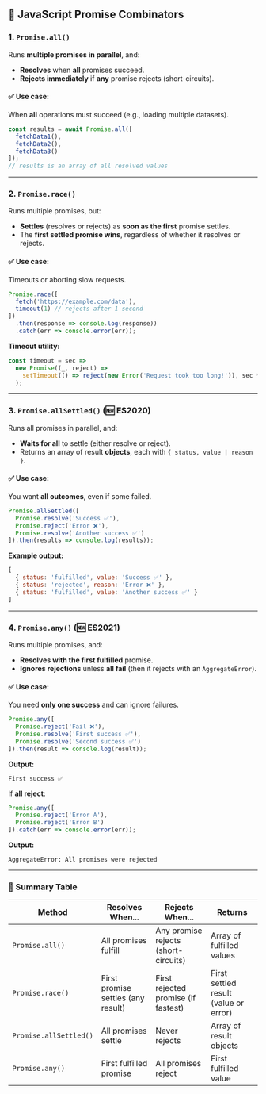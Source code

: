 ## 🧩 JavaScript Promise Combinators

### 1. **`Promise.all()`**

Runs **multiple promises in parallel**, and:

* **Resolves** when **all** promises succeed.
* **Rejects immediately** if **any** promise rejects (short-circuits).

#### ✅ Use case:

When **all** operations must succeed (e.g., loading multiple datasets).

```js
const results = await Promise.all([
  fetchData1(),
  fetchData2(),
  fetchData3()
]);
// results is an array of all resolved values
```

---

### 2. **`Promise.race()`**

Runs multiple promises, but:

* **Settles** (resolves or rejects) as **soon as the first** promise settles.
* The **first settled promise wins**, regardless of whether it resolves or rejects.

#### ✅ Use case:

Timeouts or aborting slow requests.

```js
Promise.race([
  fetch('https://example.com/data'),
  timeout(1) // rejects after 1 second
])
  .then(response => console.log(response))
  .catch(err => console.error(err));
```

**Timeout utility:**

```js
const timeout = sec =>
  new Promise((_, reject) =>
    setTimeout(() => reject(new Error('Request took too long!')), sec * 1000)
  );
```

---

### 3. **`Promise.allSettled()`** (🆕 ES2020)

Runs all promises in parallel, and:

* **Waits for all** to settle (either resolve or reject).
* Returns an array of result **objects**, each with `{ status, value | reason }`.

#### ✅ Use case:

You want **all outcomes**, even if some failed.

```js
Promise.allSettled([
  Promise.resolve('Success ✅'),
  Promise.reject('Error ❌'),
  Promise.resolve('Another success ✅')
]).then(results => console.log(results));
```

**Example output:**

```js
[
  { status: 'fulfilled', value: 'Success ✅' },
  { status: 'rejected', reason: 'Error ❌' },
  { status: 'fulfilled', value: 'Another success ✅' }
]
```

---

### 4. **`Promise.any()`** (🆕 ES2021)

Runs multiple promises, and:

* **Resolves with the first fulfilled** promise.
* **Ignores rejections** unless **all fail** (then it rejects with an `AggregateError`).

#### ✅ Use case:

You need **only one success** and can ignore failures.

```js
Promise.any([
  Promise.reject('Fail ❌'),
  Promise.resolve('First success ✅'),
  Promise.resolve('Second success ✅')
]).then(result => console.log(result));
```

**Output:**

```
First success ✅
```

If **all reject**:

```js
Promise.any([
  Promise.reject('Error A'),
  Promise.reject('Error B')
]).catch(err => console.error(err));
```

**Output:**

```
AggregateError: All promises were rejected
```

---

### 📌 Summary Table

| Method                 | Resolves When...                   | Rejects When...                      | Returns                               |
| ---------------------- | ---------------------------------- | ------------------------------------ | ------------------------------------- |
| `Promise.all()`        | All promises fulfill               | Any promise rejects (short-circuits) | Array of fulfilled values             |
| `Promise.race()`       | First promise settles (any result) | First rejected promise (if fastest)  | First settled result (value or error) |
| `Promise.allSettled()` | All promises settle                | Never rejects                        | Array of result objects               |
| `Promise.any()`        | First fulfilled promise            | All promises reject                  | First fulfilled value                 |

